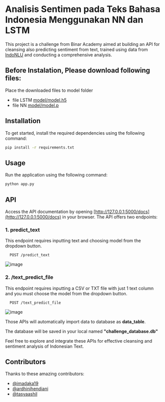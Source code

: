 # Analisis Sentimen pada Teks Bahasa Indonesia Menggunakan NN dan LSTM

This project is a challenge from Binar Academy aimed at building an API for cleansing also predicting sentiment from text, trained using data from [IndoNLU](https://github.com/IndoNLP/indonlu/tree/master/dataset/smsa_doc-sentiment-prosa) and conducting a comprehensive analysis.
## Before Instalation, Please download following files:
Place the downloaded files to model folder
- file LSTM [model/model.h5](https://drive.google.com/file/d/1SkQ9Wp4l7eekU2LF-VEE312WBb3LUzeQ/view?usp=sharing)
- file NN [model/model.p](https://drive.google.com/file/d/1qi1BomarBUhisrLOkt8dmG5-4oGJBsLH/view?usp=sharing)

## Installation

To get started, install the required dependencies using the following command:

```bash
pip install -r requirements.txt
```

## Usage

Run the application using the following command:

```bash
python app.py
```

## API

Access the API documentation by opening [http://127.0.0.1:5000/docs](http://127.0.0.1:5000/docs) in your browser. The API offers two endpoints:

### 1. predict_text

This endpoint requires inputting text and choosing model from the dropdown button.

```http
  POST /predict_text
```

![image](https://github.com/imadaka19/F-DSC24001074-18-Kelompok-1-Analasis-Sentimen-dan-Klasifikasi-Platinum/assets/74599441/cbd00d04-fccf-4e92-9033-e6ca7f6e5479)


### 2. /text_predict_file

This endpoint requires inputting a CSV or TXT file with just 1 text column and you must choose the model from the dropdown button.

```http
  POST /text_predict_file
```

![image](https://github.com/imadaka19/F-DSC24001074-18-Kelompok-1-Analasis-Sentimen-dan-Klasifikasi-Platinum/assets/74599441/c0bd668c-8f00-4132-bc5b-520a9c0c02f9)


Those APIs will automatically import data to database as **data_table**.

The database will be saved in your local named **"challenge_database.db"**

Feel free to explore and integrate these APIs for effective cleansing and sentiment analysis of Indonesian Text.

## Contributors

Thanks to these amazing contributors:

- [@imadaka19](https://github.com/imadaka19) 
- [@ardhinihendiani](https://github.com/ardhinihendiani) 
- [@tasyaashil](https://github.com/tasyaashil)

